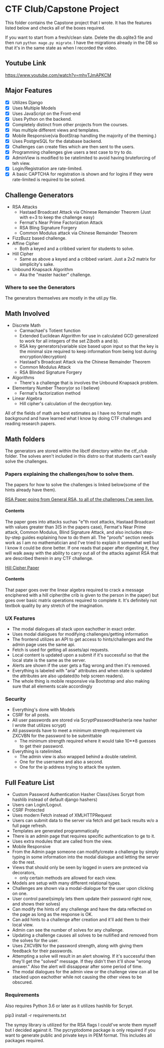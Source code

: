 # CTF Club/Capstone Project
This folder contains the Capstone project that I wrote. It has the features listed below and checks all of the boxes required.

If you want to start from a fresh/clean slate. Delete the db.sqlite3 file and then run  ``python mage.py migrate``. I have the migrations already in the DB so that it's in the same state as when I recorded the video.

## Youtube Link
https://www.youtube.com/watch?v=mhvTJmAPKCM

## Major Features
- [x] Utilizes Django
- [x] Uses Multiple Models
- [x] Uses JavaScript on the Front-end
- [x] Uses Python on the backend.
- [x] Completely distinct from other projects from the courses.
- [x] Has multiple different views and templates.
- [x] Mobile Responsive(via BootStrap handling the majority of the theming.)
- [x] Uses PostgreSQL for the database backend.
- [x] Challenges can create files which are then sent to the users.
- [x] Programming challenges give users a test case to try to do.
- [x] AdminView is modified to be ratelimited to avoid having bruteforcing of teh view.
- [x] Login/Registration are rate-limited.
- [x] A basic CAPTCHA for registration is shown and for logins if they were rate-limited is required to be solved. 

## Challenge Generators
- RSA Attacks
	- Hastaad Broadcast Attack via Chinese Remainder Theorem (Just with e=3 to keep the challenge easy)
	- Fermat's Near Prime Factorization Attack
	- RSA Bling Signature Forgery
	- Common Modulus attack via Chinese Remainder Theorem
- FizzBuzz based challenge.
- Affine Cipher
	- Both a keyed and a cribbed varient for students to solve.
- Hill Cipher
	- Same as above a keyed and a cribbed variant. Just a 2x2 matrix for simplicity's sake.
- Unbound Knapsack Algorithm
    - Aka the "master hacker" challenge.
    
### Where to see the Generators
The generators themselves are mostly in the util.py file.

## Math Involved
- Discrete Math
	- Carmachael's Totient function
	- Extended Euclidean Algorithm for use in calculated GCD generalized to work for all integers of the set Z(both a and b).
	- RSA key generators(variable size based upon input so that the key is the minimal size required to keep information from being lost during encryption/decryption)
	- Hastaad's Broadcast Attack via the Chinese Remainder Theorem
	- Common Modulus Attack
	- RSA Blinded Signature Forgery
- Algorithms
    - There's a challenge that is involves the Unbound Knapsack problem.
- Elementary Number Theory(or so I believe)
	- Fermat's factorization method
- Linear Algebra
	- Hill cipher's calculation of the decryption key.

All of the fields of math are best estimates as I have no formal math background and have learned what I know by doing CTF challenges and reading research papers.

## Math folders
The generators are stored within the libctf directory within the ctf_club folder. The solves aren't
included in this distro so that students can't easily solve the challenges.

### Papers explaining the challenges/how to solve them.
The papers for how to solve the challenges is linked below(some of the hints already have them).

[RSA Paper going from General RSA, to all of the challenges I've seen live.](https://github.com/133794m3r/Papers/blob/master/crypto/RSA_LAB_1.pdf)
#### Contents
The paper goes into attacks suchas "e"th root attacks, Hastaad Broadcast with values greater than 3(5 in the papers case), Fermat's Near Prime attack, Common Modulus, Blind Signature Attack, and also includes step-by-step guides explaining how to do them all. The "proofs" section needs work as I am no mathematician and I've tried to explain it somewhat well but I know it could be done better. If one reads that paper after digesting it, they will walk away with the ability to carry out all of the attacks against RSA that are described therein in any CTF challenge.

[Hill Cipher Paper](https://github.com/133794m3r/Papers/blob/master/crypto/HILL_CIPHER.pdf)
#### Contents
That paper goes over the linear algebra required to crack a message enciphered with a hill cipher(the crib is given to the person in the paper) but goes over basic matrix operations required to complete it. It's definitely not textbok quality by any stretch of the imagination.

### UX Features
- The modal dialogues all stack upon eachother in exact order.
- Uses modal dialogues for modifying challenges/getting information
- The frontend utilizes an API to get access to hints/challenges and the admin page uses the same api.
- Fetch is used for getting all assets/api requests.
- Local content is updated upon a submit if it's successful so that the local state is the same as the server.
- Alerts are shown if the user gets a flag wrong and then it's removed.
- Everything is labeled with "aria" attributes and when state is updated the attributes are also updated(to help screen readers).
- The whole thing is mobile responsive via Bootstrap and also making sure that all elements scale accordingly

### Security
- Everything's done with Models
- CSRF for all posts.
- All user passwords are stored via ScryptPasswordHasher(a new hasher I wrote that utilizes scrypt)
- All passwords have to meet a minimum strength requirement via ZXCVBN for the password to be submittable
	- The minimum strength required where it would take 10**8 guesses to get their password.
- Everything is ratelimited.
    - The admin view is also wrapped behind a double ratelimit.
    - One for the username and also a second.
    - One for the ip address trying to attack the system.

## Full Feature List
- Custom Password Authentication Hasher Class(Uses Scrypt from hashlib instead of default django hashers)
- Users can Login/Logout.
- CSRF Protected
- Uses modern Fetch instead of XMLHTTPRequest
- Users can submit data to the server via fetch and get back results w/o a full page refresh.
- Templates are generated programmatically
- There is an admin page that requires specific authentication to ge to it.
- Uses extra modules that are called from the view.
- Mobile Responsive
- From the Admin page someone can modify/create a challenge by simply typing in some information into the modal dialogue and letting the server do the rest.
- Views that should only be seen by logged in users are proteced via decorators,
	- only certain methods are allowed for each view.
- Models are setup with many different relational types.
- Challenges are shown via a modal-dialogue for the user upon clicking on one.
- User control panel(simply lets them update their password right now, and shows their solves)
- Can modify the hints of any challenge and have the data reflected on the page as long as the response is OK.
- Can add hints to a challenge after creation and it'll add them to their local view.
- Admin can see the number of solves for any challenge.
- Updating a challenge causes all solves to be nullified and removed from the solves for the user.
- Uses ZXCVBN for the password strength, along with giving them feedback for their passwords.
- Attempting a solve will result in an alert showing. If it's successful then they'll get the "solved" message. If they didn't then it'll show "wrong answer." Also the alert will dissappear after some period of time.
- The modal dialogues for the admin view or the challenge view can all be stacked upon eachother while not causing the other views to be obscured.


### Requirements
Also requires Python 3.6 or later as it utilizes hashlib for Scrypt.

pip3 install -r requirements.txt

The sympy library is utilized for the RSA flags I could've wrote them myself but I decided against it. The pycryptodome package is only required if you want to generate public and private keys in PEM format.
This includes all packages required.
